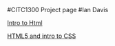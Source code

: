 #CITC1300 Project page
#Ian Davis

<a href ="Intro_to_html/index.html">Intro to Html</a>
<p></p>
<a href ="HTML5_and_introduction_to_CSS/index.html">HTML5 and intro to CSS</a>

